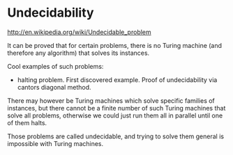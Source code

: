 # Undecidability

<http://en.wikipedia.org/wiki/Undecidable_problem>

It can be proved that for certain problems, there is no Turing machine (and therefore any algorithm) that solves its instances.

Cool examples of such problems:

- halting problem. First discovered example. Proof of undecidability via cantors diagonal method.

There may however be Turing machines which solve specific families of instances, but there cannot be a finite number of such Turing machines that solve all problems, otherwise we could just run them all in parallel until one of them halts.

Those problems are called undecidable, and trying to solve them general is impossible with Turing machines.
